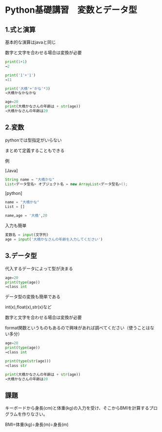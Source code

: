 # Python基礎講習　変数とデータ型

## 1.式と演算

基本的な演算はjavaと同じ

数字と文字を合わせる場合は変換が必要
```python
print(1+1)
→2

print('1'+'1')
→11

print('大橋'+'かな'*3)
→大橋かなかなかな

age=20
print(大橋かなさんの年齢は + str(age))
→大橋かなさんの年齢は20
```

## 2.変数
pythonでは型指定がいらない

まとめて定義することもできる

例

[Java]

```java
String name = "大橋かな"
List<データ型名> オブジェクト名 = new ArrayList<データ型名>();
```

[python]

```python
name = "大橋かな"
List = []

name,age = '大橋',20
```

入力も簡単

```python
変数名 = input(文字列)
age = input('大橋かなさんの年齢を入力してください')
```

## 3.データ型

代入するデータによって型が決まる

```python
age=20
print(type(age))
→class int
```

データ型の変換も簡単である

int(x),float(x),str(x)など

数字と文字を合わせる場合は変換が必要

format関数というものもあるので興味があれば調べてください（使うことはない多分）

```python
age=20
print(type(age))
→class int

print(type(str(age)))
→class str

print(大橋かなさんの年齢は + str(age))
→大橋かなさんの年齢は20
```

## 課題

キーボードから身長(cm)と体重(kg)の入力を受け、そこからBMIを計算するプログラムを作りなさい。

BMI=体重(kg)÷身長(m)÷身長(m)

